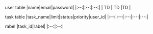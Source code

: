 user table
|name|email|password|
|:--:|:--:|:--:|
| TD | TD  |TD      |

task table
|task_name|limit|status|priority|user_id|
|:--:|:--:|:--:|:--:|:--:|

rabel
|task_id|rabel|
|:--:|:--:|
